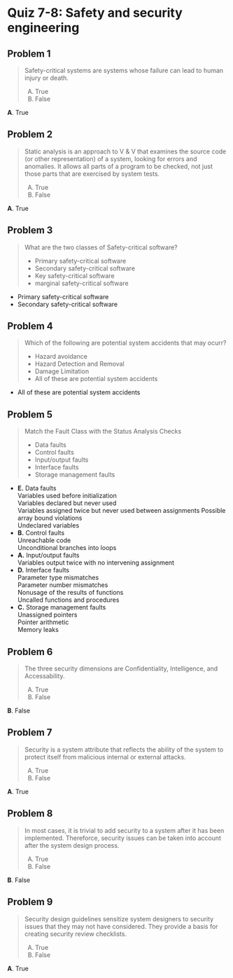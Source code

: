 <style type="text/css">ol { list-style-type: upper-alpha; }</style>

# Quiz 7-8: Safety and security engineering

## Problem 1

> Safety-critical systems are systems whose failure can lead to human injury or
  death.
>
> 1. True
> 2. False

**A**. True

## Problem 2

> Static analysis is an approach to V & V that examines the source code (or
  other representation) of a system, looking for errors and anomalies. It allows
  all parts of a program to be checked, not just those parts that are exercised
  by system tests.
>
> 1. True
> 2. False

**A**. True

## Problem 3

> What are the two classes of Safety-critical software?
>
> - Primary safety-critical software
> - Secondary safety-critical software
> - Key safety-critical software
> - marginal safety-critical software

- Primary safety-critical software
- Secondary safety-critical software

## Problem 4

> Which of the following are potential system accidents that may ocurr?
>
> - Hazard avoidance
> - Hazard Detection and Removal
> - Damage Limitation
> - All of these are potential system accidents

- All of these are potential system accidents

## Problem 5

> Match the Fault Class with the Status Analysis Checks
>
> - Data faults
> - Control faults
> - Input/output faults
> - Interface faults
> - Storage management faults

- **E.** Data faults<br>Variables used before initialization<br>Variables
  declared but never used<br>Variables assigned twice but never used between
  assignments Possible array bound violations<br>Undeclared variables
- **B.** Control faults<br>Unreachable code<br>Unconditional branches into loops
- **A.** Input/output faults<br>Variables output twice with no intervening
  assignment
- **D.** Interface faults<br>Parameter type mismatches<br>Parameter number
  mismatches<br>Nonusage of the results of functions<br>Uncalled functions and
  procedures
- **C.** Storage management faults<br>Unassigned pointers<br>Pointer arithmetic
  <br>Memory leaks

## Problem 6

> The three security dimensions are Confidentiality, Intelligence, and
  Accessability.
>
> 1. True
> 2. False

**B**. False

## Problem 7

> Security is a system attribute that reflects the ability of the system to
  protect itself from malicious internal or external attacks.
>
> 1. True
> 2. False

**A**. True

## Problem 8

> In most cases, it is trivial to add security to a system after it has been
  implemented. Thereforce, security issues can be taken into account after the
  system design process.
>
> 1. True
> 2. False

**B**. False

## Problem 9

> Security design guidelines sensitize system designers to security issues that
  they may not have considered. They provide a basis for creating security
  review checklists.
>
> 1. True
> 2. False

**A**. True
